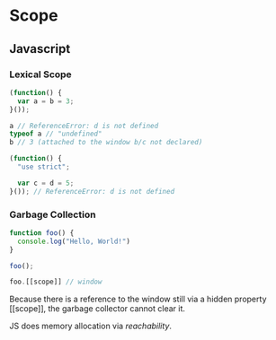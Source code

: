 # Scope 

## Javascript 

### Lexical Scope

```JavaScript
(function() {
  var a = b = 3;
}());

a // ReferenceError: d is not defined
typeof a // "undefined"
b // 3 (attached to the window b/c not declared)

(function() {
  "use strict";

  var c = d = 5;
}()); // ReferenceError: d is not defined
```

### Garbage Collection

```JavaScript
function foo() {
  console.log("Hello, World!")
}

foo();

foo.[[scope]] // window
```

Because there is a reference to the window still via a hidden property [[scope]],
the garbage collector cannot clear it.

JS does memory allocation via *reachability*.
